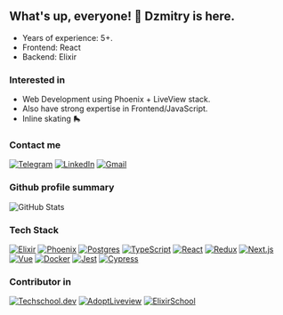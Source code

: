 ## What's up, everyone! 👋 Dzmitry is here.

- Years of experience: 5+.
- Frontend: React
- Backend: Elixir

### Interested in

- Web Development using Phoenix + LiveView stack.
- Also have strong expertise in Frontend/JavaScript.
- Inline skating 🛼

### Contact me

[![Telegram](https://img.shields.io/badge/dzmitry_sidorov-blue?logo=telegram&logoColor=f5f5f5)](https://t.me/dzmitry_sidorov)
[![LinkedIn](https://img.shields.io/badge/--twitter?label=LinkedIn&logo=LinkedIn&style=social)](https://www.linkedin.com/in/dzmitry-sidarau/)
[![Gmail](https://img.shields.io/badge/Gmail-EA4335?logo=gmail&logoColor=f5f5f5)](mailto:burningmyselffromwithin@gmail.com)

### Github profile summary

![GitHub Stats](https://github-readme-stats.vercel.app/api?username=dmitry-sidorov&theme=dark&show_icons=true&hide_border=true&count_private=true)

### Tech Stack

[![Elixir](https://img.shields.io/badge/Elixir-4e2a8e?style=for-the-badge&logo=Elixir)](https://elixir-lang.org/)
[![Phoenix](https://img.shields.io/badge/Phoenix-FD4F00?style=for-the-badge&logo=phoenixframework&logoColor=f5f5f5)](https://www.phoenixframework.org/)
[![Postgres](https://img.shields.io/badge/Postgres-F5455C?style=for-the-badge&logo=postgresql&logoColor=f5f5f5)](https://www.postgresql.org/)
[![TypeScript](https://img.shields.io/badge/TypeScript-3178C6?style=for-the-badge&logo=typescript&logoColor=f5f5f5)](https://www.typescriptlang.org/)
[![React](https://img.shields.io/badge/React-61DAFB?style=for-the-badge&logo=React&logoColor=f5f5f5)](https://react.dev/)
[![Redux](https://img.shields.io/badge/Redux-764ABC?style=for-the-badge&logo=redux&logoColor=f5f5f5)](https://redux.js.org/)
[![Next.js](https://img.shields.io/badge/Next.js-000000?style=for-the-badge&logo=nextdotjs&logoColor=f5f5f5)](https://nextjs.org/)
[![Vue](https://img.shields.io/badge/Vue-4FC08D?style=for-the-badge&logo=vuedotjs&logoColor=f5f5f5)](https://vuejs.org/)
[![Docker](https://img.shields.io/badge/Docker-2496ED?style=for-the-badge&logo=docker&logoColor=f5f5f5)](https://www.docker.com/)
[![Jest](https://img.shields.io/badge/Jest-C21325?style=for-the-badge&logo=jest&logoColor=f5f5f5)](https://jestjs.io/ru/)
[![Cypress](https://img.shields.io/badge/Cypress-69D3A7?style=for-the-badge&logo=cypress&logoColor=f5f5f5)](https://www.cypress.io/)

### Contributor in

[![Techschool.dev](https://ucarecdn.com/0c601611-edbf-4c11-a03c-b24460223e5e/)](https://github.com/danielbergholz/techschool.dev)
[![AdoptLiveview](https://avatars.githubusercontent.com/u/166174744?s=100&v=4)](https://github.com/adopt-liveview/adopt-liveview)
[![ElixirSchool](https://avatars.githubusercontent.com/u/17727647?s=100&v=4)](https://github.com/elixirschool/elixirschool)

<!--
**dmitry-sidorov/dmitry-sidorov** is a ✨ _special_ ✨ repository because its `README.md` (this file) appears on your GitHub profile.

Here are some ideas to get you started:

- 🔭 I’m currently working on ...
- 🌱 I’m currently learning ...
- 👯 I’m looking to collaborate on ...
- 🤔 I’m looking for help with ...
- 💬 Ask me about ...
- 📫 How to reach me: ...
- 😄 Pronouns: ...
- ⚡ Fun fact: ...
-->

